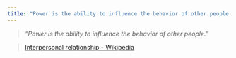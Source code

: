 ```yaml
---
title: "Power is the ability to influence the behavior of other people."
---
```

>*“Power is the ability to influence the behavior of other people.”* 

>[Interpersonal relationship - Wikipedia](https://en.wikipedia.org/wiki/Interpersonal_relationship#Power_and_dominance)